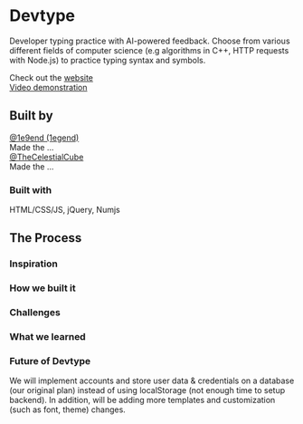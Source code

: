 # Devtype
Developer typing practice with AI-powered feedback. Choose from various different fields of computer science (e.g algorithms in C++, HTTP requests with Node.js) to practice typing syntax and symbols.

Check out the [website](https://1e9end.github.io/devtype) <br />
[Video demonstration]()
## Built by
[@1e9end (1egend)](https://github.com/1e9end) <br />
Made the ...
<br />
[@TheCelestialCube](https://github.com/TheCelestialCube) <br/>
Made the ...

### Built with
HTML/CSS/JS, jQuery, Numjs

## The Process

### Inspiration

### How we built it

### Challenges

### What we learned

### Future of Devtype
We will implement accounts and store user data & credentials on a database (our original plan) instead of using localStorage (not enough time to setup backend).
In addition, will be adding more templates and customization (such as font, theme) changes. 
